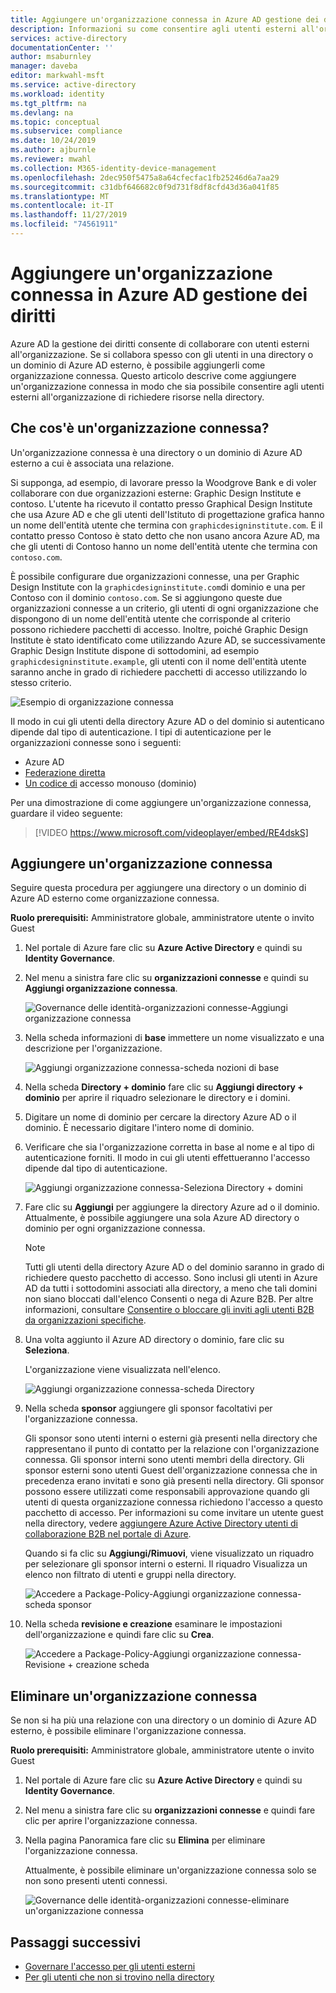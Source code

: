 ```yaml
---
title: Aggiungere un'organizzazione connessa in Azure AD gestione dei diritti-Azure Active Directory
description: Informazioni su come consentire agli utenti esterni all'organizzazione di richiedere pacchetti di accesso per poter collaborare ai progetti.
services: active-directory
documentationCenter: ''
author: msaburnley
manager: daveba
editor: markwahl-msft
ms.service: active-directory
ms.workload: identity
ms.tgt_pltfrm: na
ms.devlang: na
ms.topic: conceptual
ms.subservice: compliance
ms.date: 10/24/2019
ms.author: ajburnle
ms.reviewer: mwahl
ms.collection: M365-identity-device-management
ms.openlocfilehash: 2dec950f5475a8a64cfecfac1fb25246d6a7aa29
ms.sourcegitcommit: c31dbf646682c0f9d731f8df8cfd43d36a041f85
ms.translationtype: MT
ms.contentlocale: it-IT
ms.lasthandoff: 11/27/2019
ms.locfileid: "74561911"
---
```

# <a name="add-a-connected-organization-in-azure-ad-entitlement-management"></a>Aggiungere un'organizzazione connessa in Azure AD gestione dei diritti

Azure AD la gestione dei diritti consente di collaborare con utenti esterni all'organizzazione. Se si collabora spesso con gli utenti in una directory o un dominio di Azure AD esterno, è possibile aggiungerli come organizzazione connessa. Questo articolo descrive come aggiungere un'organizzazione connessa in modo che sia possibile consentire agli utenti esterni all'organizzazione di richiedere risorse nella directory.

## <a name="what-is-a-connected-organization"></a>Che cos'è un'organizzazione connessa?

Un'organizzazione connessa è una directory o un dominio di Azure AD esterno a cui è associata una relazione.

Si supponga, ad esempio, di lavorare presso la Woodgrove Bank e di voler collaborare con due organizzazioni esterne: Graphic Design Institute e contoso. L'utente ha ricevuto il contatto presso Graphical Design Institute che usa Azure AD e che gli utenti dell'Istituto di progettazione grafica hanno un nome dell'entità utente che termina con `graphicdesigninstitute.com`. E il contatto presso Contoso è stato detto che non usano ancora Azure AD, ma che gli utenti di Contoso hanno un nome dell'entità utente che termina con `contoso.com`.

È possibile configurare due organizzazioni connesse, una per Graphic Design Institute con la `graphicdesigninstitute.com`di dominio e una per Contoso con il dominio `contoso.com`. Se si aggiungono queste due organizzazioni connesse a un criterio, gli utenti di ogni organizzazione che dispongono di un nome dell'entità utente che corrisponde al criterio possono richiedere pacchetti di accesso. Inoltre, poiché Graphic Design Institute è stato identificato come utilizzando Azure AD, se successivamente Graphic Design Institute dispone di sottodomini, ad esempio `graphicdesigninstitute.example`, gli utenti con il nome dell'entità utente saranno anche in grado di richiedere pacchetti di accesso utilizzando lo stesso criterio.

![Esempio di organizzazione connessa](./media/entitlement-management-organization/connected-organization-example.png)

Il modo in cui gli utenti della directory Azure AD o del dominio si autenticano dipende dal tipo di autenticazione. I tipi di autenticazione per le organizzazioni connesse sono i seguenti:

- Azure AD
- [Federazione diretta](../b2b/direct-federation.md)
- [Un codice di](../b2b/one-time-passcode.md) accesso monouso (dominio)

Per una dimostrazione di come aggiungere un'organizzazione connessa, guardare il video seguente:

>[!VIDEO https://www.microsoft.com/videoplayer/embed/RE4dskS]

## <a name="add-a-connected-organization"></a>Aggiungere un'organizzazione connessa

Seguire questa procedura per aggiungere una directory o un dominio di Azure AD esterno come organizzazione connessa.

**Ruolo prerequisiti:** Amministratore globale, amministratore utente o invito Guest

1. Nel portale di Azure fare clic su **Azure Active Directory** e quindi su **Identity Governance**.

1. Nel menu a sinistra fare clic su **organizzazioni connesse** e quindi su **Aggiungi organizzazione connessa**.

    ![Governance delle identità-organizzazioni connesse-Aggiungi organizzazione connessa](./media/entitlement-management-organization/connected-organization.png)

1. Nella scheda informazioni di **base** immettere un nome visualizzato e una descrizione per l'organizzazione.

    ![Aggiungi organizzazione connessa-scheda nozioni di base](./media/entitlement-management-organization/organization-basics.png)

1. Nella scheda **Directory + dominio** fare clic su **Aggiungi directory + dominio** per aprire il riquadro selezionare le directory e i domini.

1. Digitare un nome di dominio per cercare la directory Azure AD o il dominio. È necessario digitare l'intero nome di dominio.

1. Verificare che sia l'organizzazione corretta in base al nome e al tipo di autenticazione forniti. Il modo in cui gli utenti effettueranno l'accesso dipende dal tipo di autenticazione.

    ![Aggiungi organizzazione connessa-Seleziona Directory + domini](./media/entitlement-management-organization/organization-select-directories-domains.png)

1. Fare clic su **Aggiungi** per aggiungere la directory Azure ad o il dominio. Attualmente, è possibile aggiungere una sola Azure AD directory o dominio per ogni organizzazione connessa.

    > [!NOTE]
    > Tutti gli utenti della directory Azure AD o del dominio saranno in grado di richiedere questo pacchetto di accesso. Sono inclusi gli utenti in Azure AD da tutti i sottodomini associati alla directory, a meno che tali domini non siano bloccati dall'elenco Consenti o nega di Azure B2B. Per altre informazioni, consultare [Consentire o bloccare gli inviti agli utenti B2B da organizzazioni specifiche](../b2b/allow-deny-list.md).

1. Una volta aggiunto il Azure AD directory o dominio, fare clic su **Seleziona**.

    L'organizzazione viene visualizzata nell'elenco.

    ![Aggiungi organizzazione connessa-scheda Directory](./media/entitlement-management-organization/organization-directory-domain.png)

1. Nella scheda **sponsor** aggiungere gli sponsor facoltativi per l'organizzazione connessa.

    Gli sponsor sono utenti interni o esterni già presenti nella directory che rappresentano il punto di contatto per la relazione con l'organizzazione connessa. Gli sponsor interni sono utenti membri della directory. Gli sponsor esterni sono utenti Guest dell'organizzazione connessa che in precedenza erano invitati e sono già presenti nella directory. Gli sponsor possono essere utilizzati come responsabili approvazione quando gli utenti di questa organizzazione connessa richiedono l'accesso a questo pacchetto di accesso. Per informazioni su come invitare un utente guest nella directory, vedere [aggiungere Azure Active Directory utenti di collaborazione B2B nel portale di Azure](../b2b/add-users-administrator.md).

    Quando si fa clic su **Aggiungi/Rimuovi**, viene visualizzato un riquadro per selezionare gli sponsor interni o esterni. Il riquadro Visualizza un elenco non filtrato di utenti e gruppi nella directory.

    ![Accedere a Package-Policy-Aggiungi organizzazione connessa-scheda sponsor](./media/entitlement-management-organization/organization-sponsors.png)

1. Nella scheda **revisione e creazione** esaminare le impostazioni dell'organizzazione e quindi fare clic su **Crea**.

    ![Accedere a Package-Policy-Aggiungi organizzazione connessa-Revisione + creazione scheda](./media/entitlement-management-organization/organization-review-create.png)

## <a name="delete-a-connected-organization"></a>Eliminare un'organizzazione connessa

Se non si ha più una relazione con una directory o un dominio di Azure AD esterno, è possibile eliminare l'organizzazione connessa.

**Ruolo prerequisiti:** Amministratore globale, amministratore utente o invito Guest

1. Nel portale di Azure fare clic su **Azure Active Directory** e quindi su **Identity Governance**.

1. Nel menu a sinistra fare clic su **organizzazioni connesse** e quindi fare clic per aprire l'organizzazione connessa.

1. Nella pagina Panoramica fare clic su **Elimina** per eliminare l'organizzazione connessa.

    Attualmente, è possibile eliminare un'organizzazione connessa solo se non sono presenti utenti connessi.

    ![Governance delle identità-organizzazioni connesse-eliminare un'organizzazione connessa](./media/entitlement-management-organization/organization-delete.png)

## <a name="next-steps"></a>Passaggi successivi

- [Governare l'accesso per gli utenti esterni](entitlement-management-organization.md)
- [Per gli utenti che non si trovino nella directory](entitlement-management-access-package-request-policy.md#for-users-not-in-your-directory)
